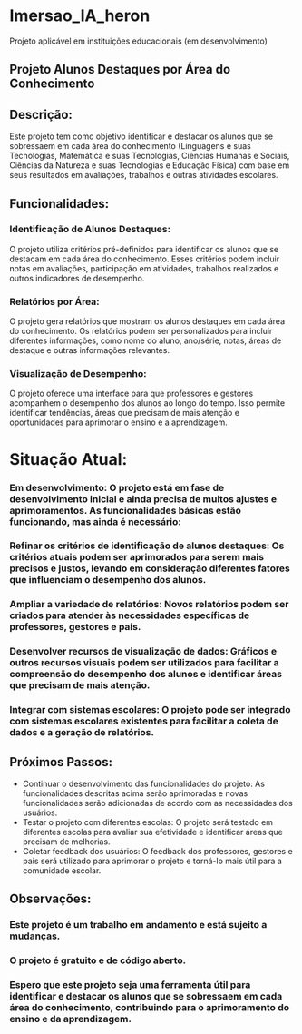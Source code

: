 # Imersao_IA_heron
Projeto aplicável em instituições educacionais (em desenvolvimento)

## Projeto Alunos Destaques por Área do Conhecimento
## Descrição:

Este projeto tem como objetivo identificar e destacar os alunos que se sobressaem em cada área do conhecimento (Linguagens e suas Tecnologias, Matemática e suas Tecnologias, Ciências Humanas e Sociais, Ciências da Natureza e suas Tecnologias e Educação Física) com base em seus resultados em avaliações, trabalhos e outras atividades escolares.

## Funcionalidades:

### Identificação de Alunos Destaques: 

O projeto utiliza critérios pré-definidos para identificar os alunos que se destacam em cada área do conhecimento. Esses critérios podem incluir notas em avaliações, participação em atividades, trabalhos realizados e outros indicadores de desempenho.
### Relatórios por Área: 

O projeto gera relatórios que mostram os alunos destaques em cada área do conhecimento. Os relatórios podem ser personalizados para incluir diferentes informações, como nome do aluno, ano/série, notas, áreas de destaque e outras informações relevantes.
### Visualização de Desempenho: 

O projeto oferece uma interface para que professores e gestores acompanhem o desempenho dos alunos ao longo do tempo. Isso permite identificar tendências, áreas que precisam de mais atenção e oportunidades para aprimorar o ensino e a aprendizagem.

# Situação Atual:

### Em desenvolvimento: O projeto está em fase de desenvolvimento inicial e ainda precisa de muitos ajustes e aprimoramentos. As funcionalidades básicas estão funcionando, mas ainda é necessário:

### Refinar os critérios de identificação de alunos destaques: Os critérios atuais podem ser aprimorados para serem mais precisos e justos, levando em consideração diferentes fatores que influenciam o desempenho dos alunos.
### Ampliar a variedade de relatórios: Novos relatórios podem ser criados para atender às necessidades específicas de professores, gestores e pais.
### Desenvolver recursos de visualização de dados: Gráficos e outros recursos visuais podem ser utilizados para facilitar a compreensão do desempenho dos alunos e identificar áreas que precisam de mais atenção.
### Integrar com sistemas escolares: O projeto pode ser integrado com sistemas escolares existentes para facilitar a coleta de dados e a geração de relatórios.

## Próximos Passos:

- Continuar o desenvolvimento das funcionalidades do projeto: As funcionalidades descritas acima serão aprimoradas e novas funcionalidades serão adicionadas de acordo com as necessidades dos usuários.
- Testar o projeto com diferentes escolas: O projeto será testado em diferentes escolas para avaliar sua efetividade e identificar áreas que precisam de melhorias.
- Coletar feedback dos usuários: O feedback dos professores, gestores e pais será utilizado para aprimorar o projeto e torná-lo mais útil para a comunidade escolar.

## Observações:

### Este projeto é um trabalho em andamento e está sujeito a mudanças.
### O projeto é gratuito e de código aberto.
### Espero que este projeto seja uma ferramenta útil para identificar e destacar os alunos que se sobressaem em cada área do conhecimento, contribuindo para o aprimoramento do ensino e da aprendizagem.
